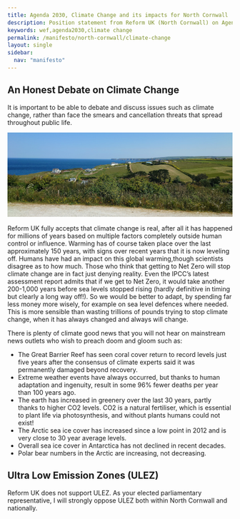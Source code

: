 ```yaml
---
title: Agenda 2030, Climate Change and its impacts for North Cornwall
description: Position statement from Reform UK (North Cornwall) on Agenda 2030 and Climate Change
keywords: wef,agenda2030,climate change
permalink: /manifesto/north-cornwall/climate-change
layout: single
sidebar:
  nav: "manifesto"
---
```

## An Honest Debate on Climate Change
It is important to be able to debate and discuss issues such as climate change,
rather than face the smears and cancellation threats that spread throughout
public life.

![climate change][climate change]

Reform UK fully accepts that climate change is real, after all it has happened
for millions of years based on multiple factors completely outside human
control or influence. Warming has of course taken place over the last
approximately 150 years, with signs over recent years that it is now leveling
off. Humans have had an impact on this global warming,though scientists
disagree as to how much. Those who think that getting to Net Zero will stop
climate change are in fact just denying reality. Even the IPCC’s latest
assessment report admits that if we get to Net Zero, it would take another
200-1,000 years before sea levels stopped rising (hardly definitive in timing
but clearly a long way off!). So we would be better to adapt, by spending far
less money more wisely, for example on sea level defences where needed. This
is more sensible than wasting trillions of pounds trying to stop climate
change, when it has always changed and always will change.

There is plenty of climate good news that you will not hear on mainstream news
outlets who wish to preach doom and gloom such as:

* The Great Barrier Reef has seen coral cover return to record levels just five
years after the consensus of climate experts said it was permanently damaged
beyond recovery.
* Extreme weather events have always occurred, but thanks to human adaptation
and ingenuity, result in some 96% fewer deaths per year than 100 years ago. 
* The earth has increased in greenery over the last 30 years, partly thanks
to higher CO2 levels. CO2 is a natural fertiliser, which is essential to
plant life via photosynthesis, and without plants humans could not exist!
* The Arctic sea ice cover has increased since a low point in 2012 and is very
close to 30 year average levels.
* Overall sea ice cover in Antarctica has not declined in recent decades.
* Polar bear numbers in the Arctic are increasing, not decreasing.

## Ultra Low Emission Zones (ULEZ)
Reform UK does not support ULEZ. As your elected parliamentary representative, 
I will strongly oppose ULEZ both within North Cornwall and nationally.


[1]: https://www.gov.uk/government/publications/agenda-2030-delivering-the-global-goals
[2]: https://sdgs.un.org/2030agenda
[climate change]: /assets/images/manifesto/climate-change-800x300.jpg "Climate change in Cornwall?"
